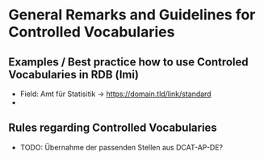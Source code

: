 # General Remarks and Guidelines for Controlled Vocabularies

## Examples / Best practice how to use Controled Vocabularies in RDB (lmi)
* Field: Amt für Statisitik -> https://domain.tld/link/standard
* 
## Rules regarding Controlled Vocabularies
 * TODO: Übernahme der passenden Stellen aus DCAT-AP-DE?
